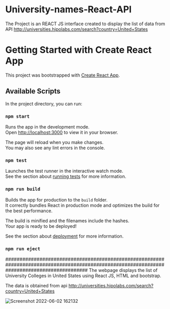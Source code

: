 # University-names-React-API
 The Project is an REACT JS interface created to display the list of data from API  http://universities.hipolabs.com/search?country=United+States

# Getting Started with Create React App

This project was bootstrapped with [Create React App](https://github.com/facebook/create-react-app).

## Available Scripts

In the project directory, you can run:

### `npm start`

Runs the app in the development mode.\
Open [http://localhost:3000](http://localhost:3000) to view it in your browser.

The page will reload when you make changes.\
You may also see any lint errors in the console.

### `npm test`

Launches the test runner in the interactive watch mode.\
See the section about [running tests](https://facebook.github.io/create-react-app/docs/running-tests) for more information.

### `npm run build`

Builds the app for production to the `build` folder.\
It correctly bundles React in production mode and optimizes the build for the best performance.

The build is minified and the filenames include the hashes.\
Your app is ready to be deployed!

See the section about [deployment](https://facebook.github.io/create-react-app/docs/deployment) for more information.

### `npm run eject`

#############################################################################################################################################
The webpage displays the list of University Colleges in United States using React JS, HTML and bootstrap. 

The data is obtained from api http://universities.hipolabs.com/search?country=United+States

![Screenshot 2022-06-02 162132](https://user-images.githubusercontent.com/39365623/171666347-7be872cf-b7d0-4071-8a58-8206a39cc505.png)
